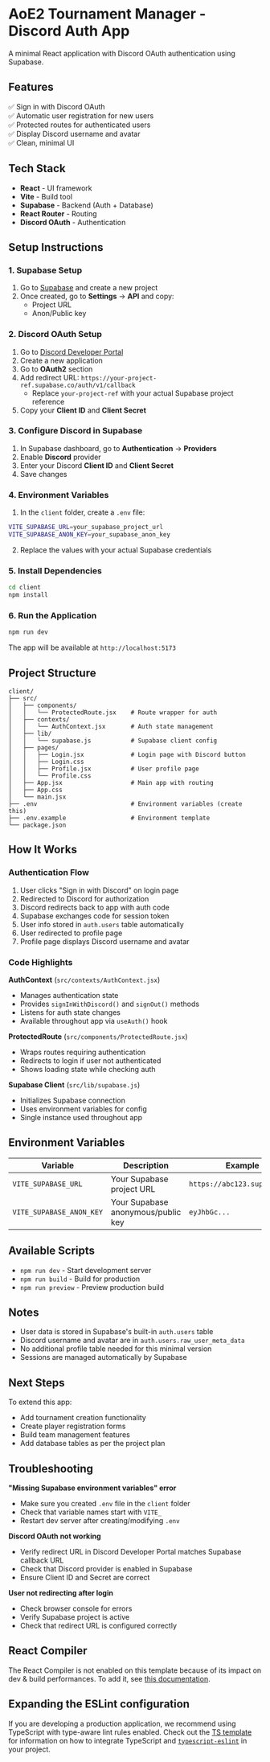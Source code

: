 # AoE2 Tournament Manager - Discord Auth App

A minimal React application with Discord OAuth authentication using Supabase.

## Features

✅ Sign in with Discord OAuth  
✅ Automatic user registration for new users  
✅ Protected routes for authenticated users  
✅ Display Discord username and avatar  
✅ Clean, minimal UI  

## Tech Stack

- **React** - UI framework
- **Vite** - Build tool
- **Supabase** - Backend (Auth + Database)
- **React Router** - Routing
- **Discord OAuth** - Authentication

## Setup Instructions

### 1. Supabase Setup

1. Go to [Supabase](https://app.supabase.com) and create a new project
2. Once created, go to **Settings** → **API** and copy:
   - Project URL
   - Anon/Public key

### 2. Discord OAuth Setup

1. Go to [Discord Developer Portal](https://discord.com/developers/applications)
2. Create a new application
3. Go to **OAuth2** section
4. Add redirect URL: `https://your-project-ref.supabase.co/auth/v1/callback`
   - Replace `your-project-ref` with your actual Supabase project reference
5. Copy your **Client ID** and **Client Secret**

### 3. Configure Discord in Supabase

1. In Supabase dashboard, go to **Authentication** → **Providers**
2. Enable **Discord** provider
3. Enter your Discord **Client ID** and **Client Secret**
4. Save changes

### 4. Environment Variables

1. In the `client` folder, create a `.env` file:

```bash
VITE_SUPABASE_URL=your_supabase_project_url
VITE_SUPABASE_ANON_KEY=your_supabase_anon_key
```

2. Replace the values with your actual Supabase credentials

### 5. Install Dependencies

```bash
cd client
npm install
```

### 6. Run the Application

```bash
npm run dev
```

The app will be available at `http://localhost:5173`

## Project Structure

```
client/
├── src/
│   ├── components/
│   │   └── ProtectedRoute.jsx    # Route wrapper for auth
│   ├── contexts/
│   │   └── AuthContext.jsx       # Auth state management
│   ├── lib/
│   │   └── supabase.js           # Supabase client config
│   ├── pages/
│   │   ├── Login.jsx             # Login page with Discord button
│   │   ├── Login.css
│   │   ├── Profile.jsx           # User profile page
│   │   └── Profile.css
│   ├── App.jsx                   # Main app with routing
│   ├── App.css
│   └── main.jsx
├── .env                          # Environment variables (create this)
├── .env.example                  # Environment template
└── package.json
```

## How It Works

### Authentication Flow

1. User clicks "Sign in with Discord" on login page
2. Redirected to Discord for authorization
3. Discord redirects back to app with auth code
4. Supabase exchanges code for session token
5. User info stored in `auth.users` table automatically
6. User redirected to profile page
7. Profile page displays Discord username and avatar

### Code Highlights

**AuthContext** (`src/contexts/AuthContext.jsx`)
- Manages authentication state
- Provides `signInWithDiscord()` and `signOut()` methods
- Listens for auth state changes
- Available throughout app via `useAuth()` hook

**ProtectedRoute** (`src/components/ProtectedRoute.jsx`)
- Wraps routes requiring authentication
- Redirects to login if user not authenticated
- Shows loading state while checking auth

**Supabase Client** (`src/lib/supabase.js`)
- Initializes Supabase connection
- Uses environment variables for config
- Single instance used throughout app

## Environment Variables

| Variable | Description | Example |
|----------|-------------|---------|
| `VITE_SUPABASE_URL` | Your Supabase project URL | `https://abc123.supabase.co` |
| `VITE_SUPABASE_ANON_KEY` | Your Supabase anonymous/public key | `eyJhbGc...` |

## Available Scripts

- `npm run dev` - Start development server
- `npm run build` - Build for production
- `npm run preview` - Preview production build

## Notes

- User data is stored in Supabase's built-in `auth.users` table
- Discord username and avatar are in `auth.users.raw_user_meta_data`
- No additional profile table needed for this minimal version
- Sessions are managed automatically by Supabase

## Next Steps

To extend this app:
- Add tournament creation functionality
- Create player registration forms
- Build team management features
- Add database tables as per the project plan

## Troubleshooting

**"Missing Supabase environment variables" error**
- Make sure you created `.env` file in the `client` folder
- Check that variable names start with `VITE_`
- Restart dev server after creating/modifying `.env`

**Discord OAuth not working**
- Verify redirect URL in Discord Developer Portal matches Supabase callback URL
- Check that Discord provider is enabled in Supabase
- Ensure Client ID and Secret are correct

**User not redirecting after login**
- Check browser console for errors
- Verify Supabase project is active
- Check that redirect URL is configured correctly


## React Compiler

The React Compiler is not enabled on this template because of its impact on dev & build performances. To add it, see [this documentation](https://react.dev/learn/react-compiler/installation).

## Expanding the ESLint configuration

If you are developing a production application, we recommend using TypeScript with type-aware lint rules enabled. Check out the [TS template](https://github.com/vitejs/vite/tree/main/packages/create-vite/template-react-ts) for information on how to integrate TypeScript and [`typescript-eslint`](https://typescript-eslint.io) in your project.
